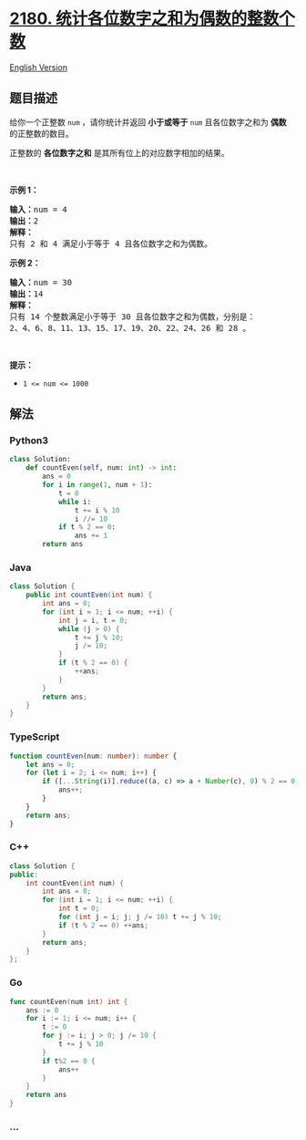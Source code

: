 # [2180. 统计各位数字之和为偶数的整数个数](https://leetcode.cn/problems/count-integers-with-even-digit-sum)

[English Version](/solution/2100-2199/2180.Count%20Integers%20With%20Even%20Digit%20Sum/README_EN.md)

## 题目描述

<!-- 这里写题目描述 -->

<p>给你一个正整数 <code>num</code> ，请你统计并返回 <strong>小于或等于</strong> <code>num</code> 且各位数字之和为 <strong>偶数</strong> 的正整数的数目。</p>

<p>正整数的 <strong>各位数字之和</strong> 是其所有位上的对应数字相加的结果。</p>

<p>&nbsp;</p>

<p><strong>示例 1：</strong></p>

<pre>
<strong>输入：</strong>num = 4
<strong>输出：</strong>2
<strong>解释：</strong>
只有 2 和 4 满足小于等于 4 且各位数字之和为偶数。    
</pre>

<p><strong>示例 2：</strong></p>

<pre>
<strong>输入：</strong>num = 30
<strong>输出：</strong>14
<strong>解释：</strong>
只有 14 个整数满足小于等于 30 且各位数字之和为偶数，分别是： 
2、4、6、8、11、13、15、17、19、20、22、24、26 和 28 。
</pre>

<p>&nbsp;</p>

<p><strong>提示：</strong></p>

<ul>
	<li><code>1 &lt;= num &lt;= 1000</code></li>
</ul>

## 解法

<!-- 这里可写通用的实现逻辑 -->

<!-- tabs:start -->

### **Python3**

<!-- 这里可写当前语言的特殊实现逻辑 -->

```python
class Solution:
    def countEven(self, num: int) -> int:
        ans = 0
        for i in range(1, num + 1):
            t = 0
            while i:
                t += i % 10
                i //= 10
            if t % 2 == 0:
                ans += 1
        return ans
```

### **Java**

<!-- 这里可写当前语言的特殊实现逻辑 -->

```java
class Solution {
    public int countEven(int num) {
        int ans = 0;
        for (int i = 1; i <= num; ++i) {
            int j = i, t = 0;
            while (j > 0) {
                t += j % 10;
                j /= 10;
            }
            if (t % 2 == 0) {
                ++ans;
            }
        }
        return ans;
    }
}
```

### **TypeScript**

```ts
function countEven(num: number): number {
    let ans = 0;
    for (let i = 2; i <= num; i++) {
        if ([...String(i)].reduce((a, c) => a + Number(c), 0) % 2 == 0) {
            ans++;
        }
    }
    return ans;
}
```

### **C++**

```cpp
class Solution {
public:
    int countEven(int num) {
        int ans = 0;
        for (int i = 1; i <= num; ++i) {
            int t = 0;
            for (int j = i; j; j /= 10) t += j % 10;
            if (t % 2 == 0) ++ans;
        }
        return ans;
    }
};
```

### **Go**

```go
func countEven(num int) int {
	ans := 0
	for i := 1; i <= num; i++ {
		t := 0
		for j := i; j > 0; j /= 10 {
			t += j % 10
		}
		if t%2 == 0 {
			ans++
		}
	}
	return ans
}
```

### **...**

```

```

<!-- tabs:end -->
